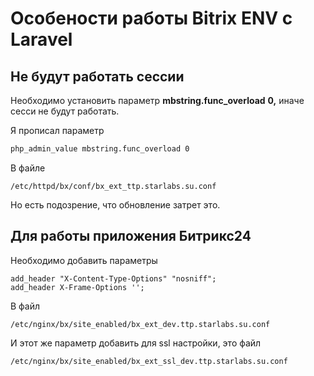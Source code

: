 # Особености работы Bitrix ENV c Laravel

## Не будут работать сессии

Необходимо установить параметр **mbstring.func\_overload** **0,** иначе сесси не будут работать.

Я прописал параметр

```bash
php_admin_value mbstring.func_overload 0
```

В файле

```
/etc/httpd/bx/conf/bx_ext_ttp.starlabs.su.conf
```

Но есть подозрение, что обновление затрет это.

## Для работы приложения Битрикс24

Необходимо добавить параметры

```
add_header "X-Content-Type-Options" "nosniff";
add_header X-Frame-Options '';
```

В файл

```
/etc/nginx/bx/site_enabled/bx_ext_dev.ttp.starlabs.su.conf
```

И этот же параметр добавить для ssl настройки, это файл

```
/etc/nginx/bx/site_enabled/bx_ext_ssl_dev.ttp.starlabs.su.conf
```



